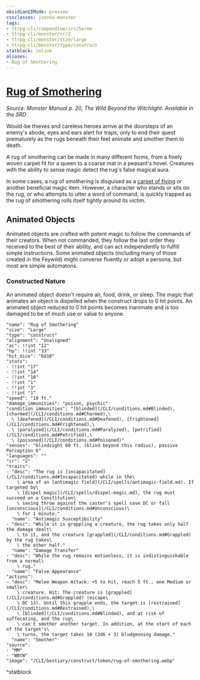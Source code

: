 ```yaml
---
obsidianUIMode: preview
cssclasses: json5e-monster
tags:
- ttrpg-cli/compendium/src/5e/mm
- ttrpg-cli/monster/cr/2
- ttrpg-cli/monster/size/large
- ttrpg-cli/monster/type/construct
statblock: inline
aliases:
- Rug of Smothering
---
```

# [Rug of Smothering](CLI/bestiary/construct/rug-of-smothering.md)
*Source: Monster Manual p. 20, The Wild Beyond the Witchlight. Available in the <span title='Systems Reference Document (5.1)'>SRD</span>*  

Would-be thieves and careless heroes arrive at the doorsteps of an enemy's abode, eyes and ears alert for traps, only to end their quest prematurely as the rugs beneath their feet animate and smother them to death.

A rug of smothering can be made in many different forms, from a finely woven carpet fit for a queen to a coarse mat in a peasant's hovel. Creatures with the ability to sense magic detect the rug's false magical aura.

In some cases, a rug of smothering is disguised as a [carpet of flying](/CLI/items/carpet-of-flying.md) or another beneficial magic item. However, a character who stands or sits on the rug, or who attempts to utter a word of command, is quickly trapped as the rug of smothering rolls itself tightly around its victim.

## Animated Objects

Animated objects are crafted with potent magic to follow the commands of their creators. When not commanded, they follow the last order they received to the best of their ability, and can act independently to fulfill simple instructions. Some animated objects (including many of those created in the Feywild) might converse fluently or adopt a persona, but most are simple automatons.

### Constructed Nature

An animated object doesn't require air, food, drink, or sleep. The magic that animates an object is dispelled when the construct drops to 0 hit points. An animated object reduced to 0 hit points becomes inanimate and is too damaged to be of much use or value to anyone.

```statblock
"name": "Rug of Smothering"
"size": "Large"
"type": "construct"
"alignment": "Unaligned"
"ac": !!int "12"
"hp": !!int "33"
"hit_dice": "6d10"
"stats":
- !!int "17"
- !!int "14"
- !!int "10"
- !!int "1"
- !!int "3"
- !!int "1"
"speed": "10 ft."
"damage_immunities": "poison, psychic"
"condition_immunities": "[blinded](/CLI/conditions.md#Blinded), [charmed](/CLI/conditions.md#Charmed),\
  \ [deafened](/CLI/conditions.md#Deafened), [frightened](/CLI/conditions.md#Frightened),\
  \ [paralyzed](/CLI/conditions.md#Paralyzed), [petrified](/CLI/conditions.md#Petrified),\
  \ [poisoned](/CLI/conditions.md#Poisoned)"
"senses": "blindsight 60 ft. (blind beyond this radius), passive Perception 6"
"languages": ""
"cr": "2"
"traits":
- "desc": "The rug is [incapacitated](/CLI/conditions.md#Incapacitated) while in the\
    \ area of an [antimagic field](/CLI/spells/antimagic-field.md). If targeted by\
    \ [dispel magic](/CLI/spells/dispel-magic.md), the rug must succeed on a Constitution\
    \ saving throw against the caster's spell save DC or fall [unconscious](/CLI/conditions.md#Unconscious)\
    \ for 1 minute."
  "name": "Antimagic Susceptibility"
- "desc": "While it is grappling a creature, the rug takes only half the damage dealt\
    \ to it, and the creature [grappled](/CLI/conditions.md#Grappled) by the rug takes\
    \ the other half."
  "name": "Damage Transfer"
- "desc": "While the rug remains motionless, it is indistinguishable from a normal\
    \ rug."
  "name": "False Appearance"
"actions":
- "desc": "Melee Weapon Attack: +5 to hit, reach 5 ft., one Medium or smaller\
    \ creature. Hit: The creature is [grappled](/CLI/conditions.md#Grappled) (escape\
    \ DC 13). Until this grapple ends, the target is [restrained](/CLI/conditions.md#Restrained),\
    \ [blinded](/CLI/conditions.md#Blinded), and at risk of suffocating, and the rug\
    \ can't smother another target. In addition, at the start of each of the target's\
    \ turns, the target takes 10 (2d6 + 3) bludgeoning damage."
  "name": "Smother"
"source":
- "MM"
- "WBtW"
"image": "/CLI/bestiary/construct/token/rug-of-smothering.webp"
```
^statblock